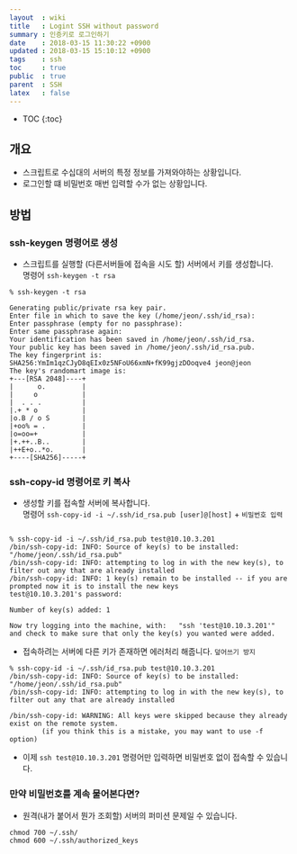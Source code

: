 ```yaml
---
layout  : wiki
title   : Logint SSH without password
summary : 인증키로 로그인하기
date    : 2018-03-15 11:30:22 +0900
updated : 2018-03-15 15:10:12 +0900
tags    : ssh
toc     : true
public  : true
parent  : SSH
latex   : false
---
```

* TOC
{:toc}

## 개요
* 스크립트로 수십대의 서버의 특정 정보를 가져와야하는 상황입니다.
* 로그인할 떄 비밀번호 매번 입력할 수가 없는 상황입니다.


## 방법
### ssh-keygen 명령어로 생성
* 스크립트를 실행할 (다른서버들에 접속을 시도 할) 서버에서 키를 생성합니다. <br />
   명령어 `ssh-keygen -t rsa`

```
% ssh-keygen -t rsa

Generating public/private rsa key pair.
Enter file in which to save the key (/home/jeon/.ssh/id_rsa): 
Enter passphrase (empty for no passphrase): 
Enter same passphrase again: 
Your identification has been saved in /home/jeon/.ssh/id_rsa.
Your public key has been saved in /home/jeon/.ssh/id_rsa.pub.
The key fingerprint is:
SHA256:YmIm1qzCJyD8qEIx0z5NFoU66xmN+fK99gjzDOoqve4 jeon@jeon
The key's randomart image is:
+---[RSA 2048]----+
|      o.         |
|     o           |
|  . . .          |
|.+ * o           |
|o.B / o S        |
|+oo% = .         |
|o=oo=+           |
|+.++..B..        |
|++E+o..*o.       |
+----[SHA256]-----+
```

### ssh-copy-id 명령어로 키 복사
* 생성할 키를 접속할 서버에 복사합니다. <br />
  명령어 `ssh-copy-id -i ~/.ssh/id_rsa.pub [user]@[host]` + `비밀번호 입력`
  
```  

% ssh-copy-id -i ~/.ssh/id_rsa.pub test@10.10.3.201
/bin/ssh-copy-id: INFO: Source of key(s) to be installed: "/home/jeon/.ssh/id_rsa.pub"
/bin/ssh-copy-id: INFO: attempting to log in with the new key(s), to filter out any that are already installed
/bin/ssh-copy-id: INFO: 1 key(s) remain to be installed -- if you are prompted now it is to install the new keys
test@10.10.3.201's password: 

Number of key(s) added: 1

Now try logging into the machine, with:   "ssh 'test@10.10.3.201'"
and check to make sure that only the key(s) you wanted were added.
```  

* 접속하려는 서버에 다른 키가 존재하면 에러처리 해줍니다. `덮어쓰기 방지`

```
% ssh-copy-id -i ~/.ssh/id_rsa.pub test@10.10.3.201
/bin/ssh-copy-id: INFO: Source of key(s) to be installed: "/home/jeon/.ssh/id_rsa.pub"
/bin/ssh-copy-id: INFO: attempting to log in with the new key(s), to filter out any that are already installed

/bin/ssh-copy-id: WARNING: All keys were skipped because they already exist on the remote system.
		(if you think this is a mistake, you may want to use -f option)
```

* 이제 `ssh test@10.10.3.201` 명령어만 입력하면 비밀번호 없이 접속할 수 있습니다.
  
### 만약 비밀번호를 계속 물어본다면?
* 원격(내가 붙어서 뭔가 조회할) 서버의 퍼미션 문제일 수 있습니다.

```
chmod 700 ~/.ssh/
chmod 600 ~/.ssh/authorized_keys
```
